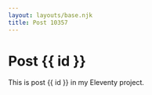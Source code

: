 ```yaml
---
layout: layouts/base.njk
title: Post 10357
---
```


# Post {{ id }}

This is post {{ id }} in my Eleventy project.
